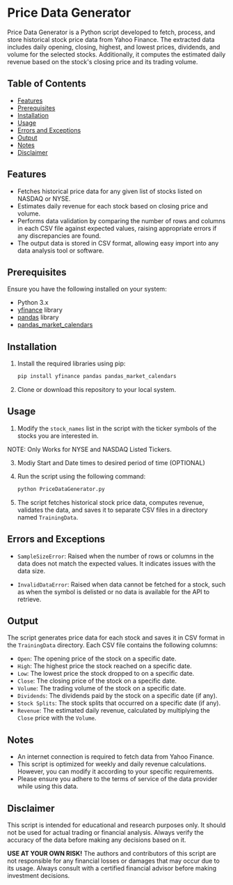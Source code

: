 # Price Data Generator

Price Data Generator is a Python script developed to fetch, process, and store historical stock price data from Yahoo Finance. The extracted data includes daily opening, closing, highest, and lowest prices, dividends, and volume for the selected stocks. Additionally, it computes the estimated daily revenue based on the stock's closing price and its trading volume.

## Table of Contents
- [Features](#features)
- [Prerequisites](#prerequisites)
- [Installation](#installation)
- [Usage](#usage)
- [Errors and Exceptions](#errors-and-exceptions)
- [Output](#output)
- [Notes](#notes)
- [Disclaimer](#disclaimer)

## Features

- Fetches historical price data for any given list of stocks listed on NASDAQ or NYSE.
- Estimates daily revenue for each stock based on closing price and volume.
- Performs data validation by comparing the number of rows and columns in each CSV file against expected values, raising appropriate errors if any discrepancies are found.
- The output data is stored in CSV format, allowing easy import into any data analysis tool or software.

## Prerequisites

Ensure you have the following installed on your system:

- Python 3.x
- [yfinance](https://pypi.org/project/yfinance/) library
- [pandas](https://pypi.org/project/pandas/) library
- [pandas_market_calendars](https://pypi.org/project/pandas-market-calendars/)

## Installation

1. Install the required libraries using pip:

    ```bash
    pip install yfinance pandas pandas_market_calendars
    ```

2. Clone or download this repository to your local system.

## Usage

1. Modify the `stock_names` list in the script with the ticker symbols of the stocks you are interested in.

NOTE: Only Works for NYSE and NASDAQ Listed Tickers.

3. Modiy Start and Date times to desired period of time (OPTIONAL)

4. Run the script using the following command:

    ```bash
    python PriceDataGenerator.py
    ```
    
5. The script fetches historical stock price data, computes revenue, validates the data, and saves it to separate CSV files in a directory named `TrainingData`.

## Errors and Exceptions

- `SampleSizeError`: Raised when the number of rows or columns in the data does not match the expected values. It indicates issues with the data size.

- `InvalidDataError`: Raised when data cannot be fetched for a stock, such as when the symbol is delisted or no data is available for the API to retrieve.

## Output

The script generates price data for each stock and saves it in CSV format in the `TrainingData` directory. Each CSV file contains the following columns:

- `Open`: The opening price of the stock on a specific date.
- `High`: The highest price the stock reached on a specific date.
- `Low`: The lowest price the stock dropped to on a specific date.
- `Close`: The closing price of the stock on a specific date.
- `Volume`: The trading volume of the stock on a specific date.
- `Dividends`: The dividends paid by the stock on a specific date (if any).
- `Stock Splits`: The stock splits that occurred on a specific date (if any).
- `Revenue`: The estimated daily revenue, calculated by multiplying the `Close` price with the `Volume`.

## Notes

- An internet connection is required to fetch data from Yahoo Finance.
- This script is optimized for weekly and daily revenue calculations. However, you can modify it according to your specific requirements.
- Please ensure you adhere to the terms of service of the data provider while using this data.

## Disclaimer

This script is intended for educational and research purposes only. It should not be used for actual trading or financial analysis. Always verify the accuracy of the data before making any decisions based on it.

**USE AT YOUR OWN RISK!** The authors and contributors of this script are not responsible for any financial losses or damages that may occur due to its usage. Always consult with a certified financial advisor before making investment decisions.
